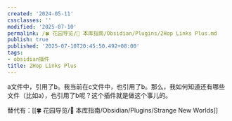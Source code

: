 ```yaml
---
created: '2024-05-11'
cssclasses: ''
modified: '2025-07-10'
permalink: /🍀 花园导览/🧰 本库指南/Obsidian/Plugins/2Hop Links Plus.md
publish: true
published: '2025-07-10T20:45:50.492+08:00'
tags:
- obsidian插件
title: 2Hop Links Plus
---
```

a文件中，引用了b。我当前在c文件中，也引用了b。那么，我如何知道还有哪些文件（比如a），也引用了b呢？这个插件就是做这个事儿的。

替代有：[[🍀 花园导览/🧰 本库指南/Obsidian/Plugins/Strange New Worlds]]
